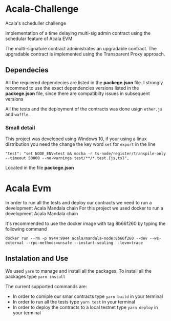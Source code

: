 # Acala-Challenge
Acala's scheduller challenge

Implementation of a time delaying multi-sig admin contract using the schedular feature of Acala EVM

The multi-signature contract administrates an upgradable contract. The upgradable contract is implemented using the Transparent Proxy approach.

## Dependecies

All the requiered dependecies are listed in the **packege.json** file. I strongly recommed to use the exact dependencies versions listed in the **packege.json** file, since there are compatibilty issues in subsequent versions

All the tests and the deployment of the contracts was done usign `ether.js` and `waffle`.

### Small detail
This project was developed using Windows 10, if your using a linux distribution you need the change the key word `set` for `export` in the line

```
"test": "set NODE_ENV=test && mocha -r ts-node/register/transpile-only --timeout 50000 --no-warnings test/**/*.test.{js,ts}",

```

Located in the file **packege.json**

# Acala Evm

In order to run all the tests and deploy our contracts we need to run a development Acala Mandala chain
For this project we used docker to run a development Acala Mandala chain

It's recommended to use the docker image with tag 8b66f260 by typing the following command

```
docker run --rm -p 9944:9944 acala/mandala-node:8b66f260 --dev --ws-external --rpc-methods=unsafe --instant-sealing  -levm=trace

```

## Instalation and Use
We used `yarn` to manage and install all the packages. To install all the packages type `yarn install`

The current supported commands are:

- In order to comiple our smar contracts type `yarn build` in your terminal
- In order to run all the tests type `yarn test` in your terminal
- In order to deploy the contracts to a local testnet type `yarn deploy` in your terminal



